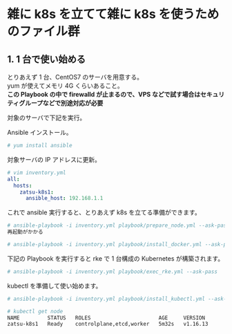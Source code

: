 # 雑に k8s を立てて雑に k8s を使うためのファイル群

## 1. 1 台で使い始める

とりあえず 1 台、CentOS7 のサーバを用意する。  
yum が使えてメモリ 4G くらいあること。  
**この Playbook の中で firewalld が止まるので、VPS などで試す場合はセキュリティグループなどで別途対応が必要**

対象のサーバで下記を実行。

Ansible インストール。

```bash
# yum install ansible
```

対象サーバの IP アドレスに更新。

```yaml
# vim inventory.yml
all:
  hosts:
    zatsu-k8s1:
      ansible_host: 192.168.1.1
```

これで ansible 実行すると、とりあえず k8s を立てる準備ができます。

```bash
# ansible-playbook -i inventory.yml playbook/prepare_node.yml --ask-pass
再起動がかかる

# ansible-playbook -i inventory.yml playbook/install_docker.yml --ask-pass
```

下記の Playbook を実行すると rke で 1 台構成の Kubernetes が構築されます。

```bash
# ansible-playbook -i inventory.yml playbook/exec_rke.yml --ask-pass
```

kubectl を準備して使い始めます。

```bash
# ansible-playbook -i inventory.yml playbook/install_kubectl.yml --ask-pass

# kubectl get node
NAME         STATUS   ROLES                      AGE     VERSION
zatsu-k8s1   Ready    controlplane,etcd,worker   5m32s   v1.16.13
```
